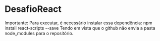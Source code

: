 # DesafioReact
Importante: Para executar, é necessário instalar essa dependência: npm install react-scripts --save
Tendo em vista que o github não envia a pasta node_modules para o repositório.
